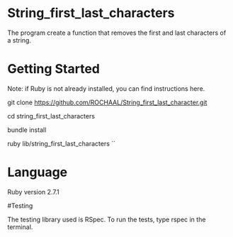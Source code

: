 # String_first_last_characters
The program create a function that removes the first and last characters of a string.

# Getting Started

Note: if Ruby is not already installed, you can find instructions here.

git clone https://github.com/ROCHAAL/String_first_last_character.git

cd string_first_last_characters

bundle install

ruby lib/string_first_last_characters
``

# Language

Ruby version 2.7.1

#Testing

The testing library used is RSpec. To run the tests, type rspec in the terminal.
